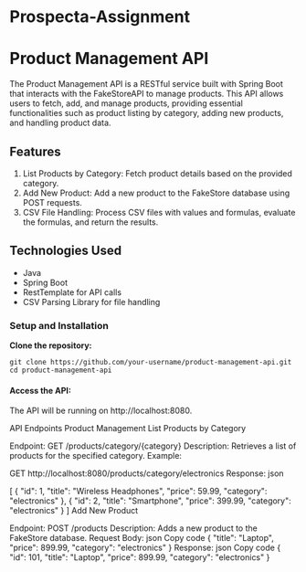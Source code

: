 # Prospecta-Assignment

# Product Management API
 The Product Management API is a RESTful service built with Spring Boot that interacts with the FakeStoreAPI to manage products. This API allows users to fetch, add, and manage products, providing essential 
 functionalities such as product listing by category, adding new products, and handling product data.


## Features
1. List Products by Category: Fetch product details based on the provided category.
2. Add New Product: Add a new product to the FakeStore database using POST requests.
3. CSV File Handling: Process CSV files with values and formulas, evaluate the formulas, and return the results.

   
## Technologies Used
- Java
- Spring Boot
- RestTemplate for API calls
- CSV Parsing Library for file handling

 ### Setup and Installation

 **Clone the repository:**

```
git clone https://github.com/your-username/product-management-api.git
cd product-management-api

```

#### Access the API:
The API will be running on http://localhost:8080.

API Endpoints
Product Management
List Products by Category

Endpoint: GET /products/category/{category}
Description: Retrieves a list of products for the specified category.
Example:

GET http://localhost:8080/products/category/electronics
Response:
json

[
  {
    "id": 1,
    "title": "Wireless Headphones",
    "price": 59.99,
    "category": "electronics"
  },
  {
    "id": 2,
    "title": "Smartphone",
    "price": 399.99,
    "category": "electronics"
  }
]
Add New Product

Endpoint: POST /products
Description: Adds a new product to the FakeStore database.
Request Body:
json
Copy code
{
  "title": "Laptop",
  "price": 899.99,
  "category": "electronics"
}
Response:
json
Copy code
{
  "id": 101,
  "title": "Laptop",
  "price": 899.99,
  "category": "electronics"
}
